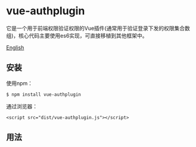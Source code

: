 # vue-authplugin
它是一个用于前端权限验证权限的Vue插件(通常用于验证登录下发的权限集合数组)，核心代码主要使用es6实现，可直接移植到其他框架中。

[English](./README_EN.md)

## 安装
使用npm：
```
$ npm install vue-authplugin
```
通过浏览器：
```
<script src="dist/vue-authplugin.js"></script>
```

## 用法
